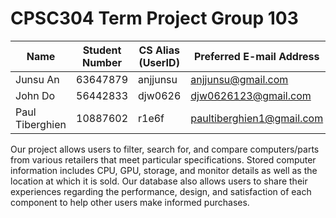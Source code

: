 # CPSC304 Term Project Group 103

| Name             | Student Number | CS Alias (UserID) | Preferred E-mail Address   |
|------------------|----------------|-------------------|----------------------------|
|      Junsu An    |    63647879    |      anjjunsu     |      anjjunsu@gmail.com    |
|      John Do     |    56442833    |       djw0626     |    djw0626123@gmail.com    |
| Paul Tiberghien  |    10887602    |       r1e6f       | paultiberghien1@gmail.com  |

Our project allows users to filter, search for, and compare computers/parts from various retailers that meet particular specifications. Stored computer information includes CPU, GPU, storage, and monitor details as well as the location at which it is sold. Our database also allows users to share their experiences regarding the performance, design, and satisfaction of each component to help other users make informed purchases.

